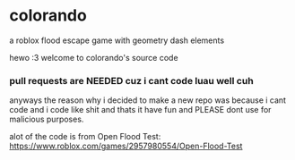 # colorando

 a roblox flood escape game with geometry dash elements

hewo :3 welcome to colorando's source code

### pull requests are NEEDED cuz i cant code luau well cuh

anyways the reason why i decided to make a new repo was because i cant code and i code like shit and thats it have fun and PLEASE dont use for malicious purposes.

alot of the code is from Open Flood Test: <https://www.roblox.com/games/2957980554/Open-Flood-Test>
